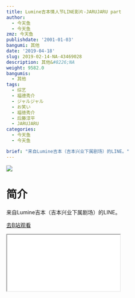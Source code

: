 ```yaml
---
title: Lumine吉本情人节LINE影片-JARUJARU part
author:
  - 今天鱼
  - 今天鱼
zmz: 今天鱼
publishdate: '2001-01-03'
bangumi: 其他
date: '2019-04-18'
slug: 2019-02-14-NA-43469028
description: 其他&#8226;NA
weight: 9582.0
bangumis:
  - 其他
tags:
  - 综艺
  - 福德秀介
  - ジャルジャル
  - お笑い
  - 福徳秀介
  - 后藤淳平
  - JARUJARU
categories:
  - 今天鱼
  - 今天鱼

brief: "来自Lumine吉本（吉本兴业下属剧场）的LINE。"
---
```

![](https://i.imgur.com/NQbBWDF.jpg)
# 简介  
来自Lumine吉本（吉本兴业下属剧场）的LINE。  

[去B站观看](https://www.bilibili.com/video/av43469028/)
<div class ="resp-container"><iframe class="testiframe" src="//player.bilibili.com/player.html?aid=43469028"", scrolling="no", allowfullscreen="true" > </iframe></div> 
